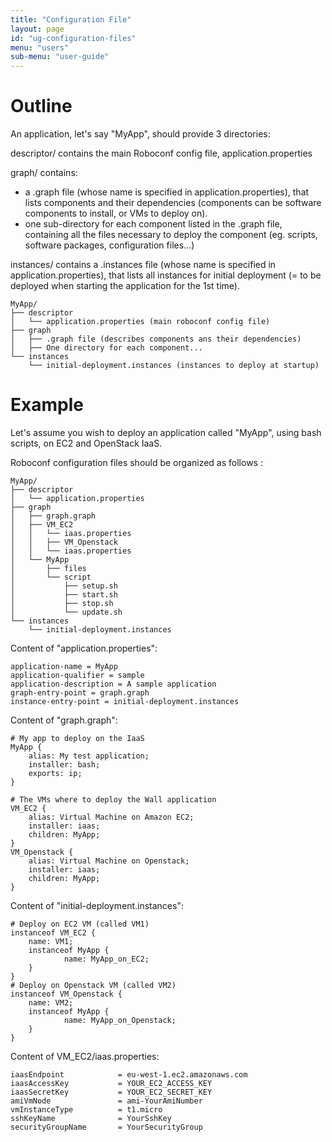 ```yaml
---
title: "Configuration File"
layout: page
id: "ug-configuration-files"
menu: "users"
sub-menu: "user-guide"
---
```


# Outline

An application, let's say "MyApp", should provide 3 directories:

descriptor/ contains the main Roboconf config file, application.properties

graph/ contains:
* a .graph file (whose name is specified in application.properties), that lists components and their dependencies (components can be software components to install, or VMs to deploy on).
* one sub-directory for each component listed in the .graph file, containing all the files necessary to deploy the component (eg. scripts, software packages, configuration files...)

instances/ contains a .instances file (whose name is specified in application.properties), that lists all instances for initial deployment (= to be deployed when starting the application for the 1st time).

```
MyApp/
├── descriptor
│   └── application.properties (main roboconf config file)
├── graph
│   ├── .graph file (describes components ans their dependencies)
│   ├── One directory for each component...
└── instances
    └── initial-deployment.instances (instances to deploy at startup)
```

# Example

Let's assume you wish to deploy an application called "MyApp", using bash scripts, on EC2 and OpenStack IaaS.

Roboconf configuration files should be organized as follows :

```
MyApp/
├── descriptor
│   └── application.properties
├── graph
│   ├── graph.graph
│   ├── VM_EC2
│   │   └── iaas.properties
│   │   ├── VM_Openstack
│   │   └── iaas.properties
│   └── MyApp
│       ├── files
│       └── script
│           ├── setup.sh
│           ├── start.sh
│           ├── stop.sh
│           └── update.sh
└── instances
    └── initial-deployment.instances
```

Content of "application.properties":

    application-name = MyApp
    application-qualifier = sample
    application-description = A sample application
    graph-entry-point = graph.graph
    instance-entry-point = initial-deployment.instances

Content of "graph.graph":

    # My app to deploy on the IaaS
    MyApp {
        alias: My test application;
        installer: bash;
        exports: ip;
    }

    # The VMs where to deploy the Wall application
    VM_EC2 {
        alias: Virtual Machine on Amazon EC2;
        installer: iaas;
        children: MyApp;
    }
    VM_Openstack {
        alias: Virtual Machine on Openstack;
        installer: iaas;
        children: MyApp;
    }

Content of "initial-deployment.instances":

    # Deploy on EC2 VM (called VM1)
    instanceof VM_EC2 {
        name: VM1;
        instanceof MyApp {
                name: MyApp_on_EC2;
        }
    }
    # Deploy on Openstack VM (called VM2)
    instanceof VM_Openstack {
        name: VM2;
        instanceof MyApp {
                name: MyApp_on_Openstack;
        }
    }

Content of VM_EC2/iaas.properties:

    iaasEndpoint            = eu-west-1.ec2.amazonaws.com
    iaasAccessKey           = YOUR_EC2_ACCESS_KEY
    iaasSecretKey           = YOUR_EC2_SECRET_KEY
    amiVmNode               = ami-YourAmiNumber
    vmInstanceType          = t1.micro
    sshKeyName              = YourSshKey
    securityGroupName       = YourSecurityGroup

